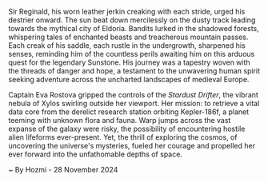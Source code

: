 
Sir Reginald, his worn leather jerkin creaking with each stride, urged his destrier onward.  The sun beat down mercilessly on the dusty track leading towards the mythical city of Eldoria.  Bandits lurked in the shadowed forests, whispering tales of enchanted beasts and treacherous mountain passes.  Each creak of his saddle, each rustle in the undergrowth, sharpened his senses, reminding him of the countless perils awaiting him on this arduous quest for the legendary Sunstone.  His journey was a tapestry woven with the threads of danger and hope, a testament to the unwavering human spirit seeking adventure across the uncharted landscapes of medieval Europe.


Captain Eva Rostova gripped the controls of the *Stardust Drifter*, the vibrant nebula of Xylos swirling outside her viewport.  Her mission: to retrieve a vital data core from the derelict research station orbiting Kepler-186f, a planet teeming with unknown flora and fauna.  Warp jumps across the vast expanse of the galaxy were risky, the possibility of encountering hostile alien lifeforms ever-present. Yet, the thrill of exploring the cosmos, of uncovering the universe's mysteries, fueled her courage and propelled her ever forward into the unfathomable depths of space.

~ By Hozmi - 28 November 2024
